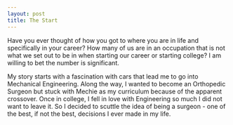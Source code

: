 ```yaml
---
layout: post
title: The Start
---
```


Have you ever thought of how you got to where you are in life and specifically in your career? How many of us are in an occupation that is not what we set out to be in when starting our career or starting college? I am willing to bet the number is significant.

My story starts with a fascination with cars that lead me to go into Mechanical Engineering. Along the way, I wanted to become an Orthopedic Surgeon but stuck with Mechie as my curriculum because of the apparent crossover. Once in college, I fell in love with Engineering so much I did not want to leave it. So I decided to scuttle the idea of being a surgeon - one of the best, if not the best, decisions I ever made in my life.
